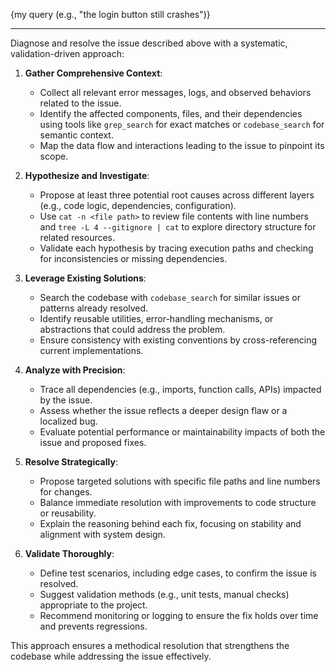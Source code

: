 {my query (e.g., "the login button still crashes")}

---

Diagnose and resolve the issue described above with a systematic, validation-driven approach:

1. **Gather Comprehensive Context**:
   - Collect all relevant error messages, logs, and observed behaviors related to the issue.
   - Identify the affected components, files, and their dependencies using tools like `grep_search` for exact matches or `codebase_search` for semantic context.
   - Map the data flow and interactions leading to the issue to pinpoint its scope.

2. **Hypothesize and Investigate**:
   - Propose at least three potential root causes across different layers (e.g., code logic, dependencies, configuration).
   - Use `cat -n <file path>` to review file contents with line numbers and `tree -L 4 --gitignore | cat` to explore directory structure for related resources.
   - Validate each hypothesis by tracing execution paths and checking for inconsistencies or missing dependencies.

3. **Leverage Existing Solutions**:
   - Search the codebase with `codebase_search` for similar issues or patterns already resolved.
   - Identify reusable utilities, error-handling mechanisms, or abstractions that could address the problem.
   - Ensure consistency with existing conventions by cross-referencing current implementations.

4. **Analyze with Precision**:
   - Trace all dependencies (e.g., imports, function calls, APIs) impacted by the issue.
   - Assess whether the issue reflects a deeper design flaw or a localized bug.
   - Evaluate potential performance or maintainability impacts of both the issue and proposed fixes.

5. **Resolve Strategically**:
   - Propose targeted solutions with specific file paths and line numbers for changes.
   - Balance immediate resolution with improvements to code structure or reusability.
   - Explain the reasoning behind each fix, focusing on stability and alignment with system design.

6. **Validate Thoroughly**:
   - Define test scenarios, including edge cases, to confirm the issue is resolved.
   - Suggest validation methods (e.g., unit tests, manual checks) appropriate to the project.
   - Recommend monitoring or logging to ensure the fix holds over time and prevents regressions.

This approach ensures a methodical resolution that strengthens the codebase while addressing the issue effectively.